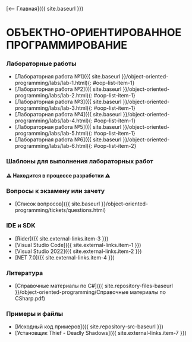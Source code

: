 [⟵ Главная]({{ site.baseurl }})

# **ОБЪЕКТНО-ОРИЕНТИРОВАННОЕ ПРОГРАММИРОВАНИЕ**

### **Лабораторные работы**

* [Лабораторная работа №1]({{ site.baseurl }}/object-oriented-programming/labs/lab-1.html){: #oop-list-item-1}
* [Лабораторная работа №2]({{ site.baseurl }}/object-oriented-programming/labs/lab-2.html){: #oop-list-item-1}
* [Лабораторная работа №3]({{ site.baseurl }}/object-oriented-programming/labs/lab-3.html){: #oop-list-item-1}
* [Лабораторная работа №4]({{ site.baseurl }}/object-oriented-programming/labs/lab-4.html){: #oop-list-item-1}
* [Лабораторная работа №5]({{ site.baseurl }}/object-oriented-programming/labs/lab-5.html){: #oop-list-item-1}
* [Лабораторная работа №6]({{ site.baseurl }}/object-oriented-programming/labs/lab-6.html){: #oop-list-item-2}

### Шаблоны для выполнения лабораторных работ

#### ⚠️ **Находится в процессе разработки** ⚠️

### **Вопросы к экзамену или зачету**
* [Список вопросов]({{ site.baseurl }}/object-oriented-programming/tickets/questions.html)

### **IDE и SDK**
* [Rider]({{ site.external-links.item-3 }})
* [Visual Studio Code]({{ site.external-links.item-1 }})
* [Visual Studio 2022]({{ site.external-links.item-2 }})
* [NET 7.0]({{ site.external-links.item-4 }})

### **Литература**
* [Справочные материалы по C#]({{ site.repository-files-baseurl }}/object-oriented-programming/Справочные материалы по CSharp.pdf)

### **Примеры и файлы**
* [Исходный код примеров]({{ site.repository-src-baseurl }})
* [Установщик Thief - Deadly Shadows]({{ site.external-links.item-7 }})
